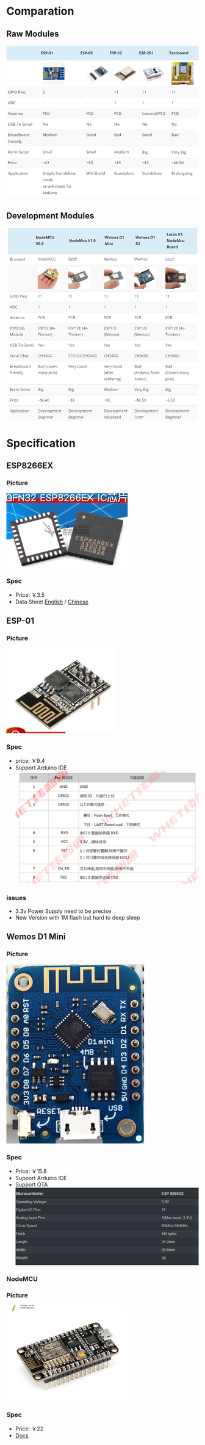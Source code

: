 
# Comparation

## Raw Modules
![Raw](./.img/esp8266RawdComp.png)

## Development Modules
![Dev](./.img/esp8266DevdComp.png)

# Specification

## ESP8266EX

### Picture
![ESP8266EX](./.img/ESP8266EX.png)

### Spec
 - Price: ￥3.5
 - Data Sheet [English](./.spec/esp8266ex_en.pdf) / [Chinese](./.spec/esp8266ex_cn.pdf)


## ESP-01
### Picture
![ESP01](./.img/esp01.png)

### Spec
 - price: ￥9.4
 - Support Arduino IDE
![](./.img/ESP01_spec.png)

### issues
 - 3.3v Power Supply need to be precise
 - New Version with 1M flash but hard to deep sleep

## Wemos D1 Mini

### Picture

![](./.img/d1mini.png)

### Spec
 - Price: ￥15.8
 - Support Arduino IDE
 - Support OTA
![](./.img/d1mini_spec.png)


### NodeMCU

### Picture
![](./.img/nodeMCU.png)

### Spec
 - Price: ￥22
 - [Docs](https://nodemcu.readthedocs.io/en/master/)